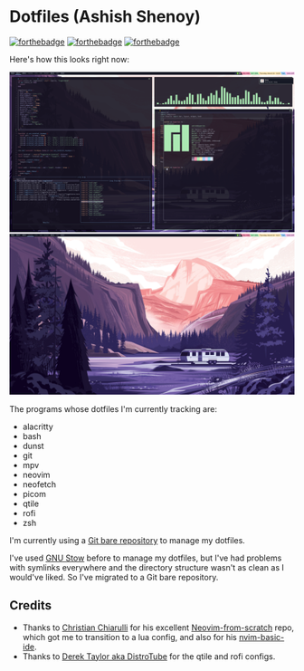 # Dotfiles (Ashish Shenoy)

[![forthebadge](https://forthebadge.com/images/badges/ctrl-c-ctrl-v.svg)](https://forthebadge.com)
[![forthebadge](https://forthebadge.com/images/badges/powered-by-black-magic.svg)](https://forthebadge.com)
[![forthebadge](https://forthebadge.com/images/badges/built-with-resentment.svg)](https://forthebadge.com)

Here's how this looks right now:

![Screenshot 1](.screenshots/screenshot1.png)
![Screenshot 2](.screenshots/screenshot2.png)

The programs whose dotfiles I'm currently tracking are:

- alacritty
- bash
- dunst
- git
- mpv
- neovim
- neofetch
- picom
- qtile
- rofi
- zsh

I'm currently using a [Git bare repository](https://www.atlassian.com/git/tutorials/dotfiles) to manage my dotfiles.

I've used [GNU Stow](http://brandon.invergo.net/news/2012-05-26-using-gnu-stow-to-manage-your-dotfiles.html) before to manage my dotfiles, but I've had problems with symlinks everywhere and the directory structure wasn't as clean as I would've liked. So I've migrated to a Git bare repository.

## Credits

- Thanks to [Christian Chiarulli](https://www.chrisatmachine.com/) for his excellent [Neovim-from-scratch](https://github.com/LunarVim/Neovim-from-scratch) repo, which got me to transition to a lua config, and also for his [nvim-basic-ide](https://github.com/LunarVim/nvim-basic-ide).
- Thanks to [Derek Taylor aka DistroTube](https://distro.tube/) for the qtile and rofi configs.
